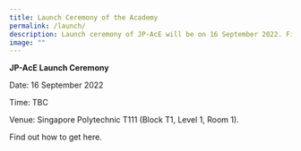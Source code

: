 ```yaml
---
title: Launch Ceremony of the Academy
permalink: /launch/
description: Launch ceremony of JP-AcE will be on 16 September 2022. Find out more!
image: ""
---
```


**JP-AcE Launch Ceremony**

Date: 16 September 2022

Time: TBC

Venue: Singapore Polytechnic T111 (Block T1, Level 1, Room 1). 

Find out how to get here.